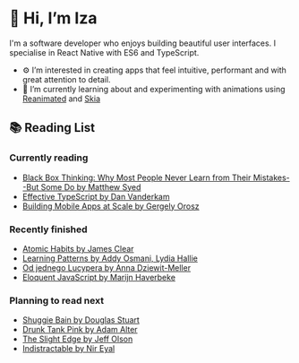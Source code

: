 # 👋 Hi, I’m Iza

I'm a software developer who enjoys building beautiful user interfaces. I specialise in React Native with ES6 and TypeScript.

- ⚙️ I’m interested in creating apps that feel intuitive, performant and with great attention to detail.
- 🌱 I’m currently learning about and experimenting with animations using [Reanimated](https://docs.swmansion.com/react-native-reanimated/) and [Skia](https://github.com/Shopify/react-native-skia)


## 📚 Reading List

### Currently reading

* [Black Box Thinking: Why Most People Never Learn from Their Mistakes--But Some Do by Matthew Syed](https://assets.literal.club/2/ckpsnmxv6121401rjm86qamzxk.jpg)
* [Effective TypeScript by Dan Vanderkam](https://assets.literal.club/cover/1/ckrp10nym931824178f5lnpr6ze.jpg)
* [Building Mobile Apps at Scale by Gergely Orosz](https://assets.literal.club/2/cktj9ian6191682a57a277qh3fs.jpg)

### Recently finished

* [Atomic Habits by James Clear](https://assets.literal.club/4/cketre3ej30699jm0ydhd11wrq.jpg)
* [Learning Patterns by Addy Osmani, Lydia Hallie](http://books.google.com/books/content?id=BnJLEAAAQBAJ&printsec=frontcover&img=1&zoom=1&source=gbs_api)
* [Od jednego Lucypera by Anna Dziewit-Meller](https://assets.literal.club/4/ckt1wj6lt283859557ao2xx2ua2.jpg)
* [Eloquent JavaScript by Marijn Haverbeke](https://assets.literal.club/4/ckpzvokqh746921rjmz1uhdov5.jpg)

### Planning to read next

* [Shuggie Bain by Douglas Stuart](https://assets.literal.club/4/ckmca27b422511kklhvlghgqf.jpg)
* [Drunk Tank Pink by Adam Alter](https://assets.literal.club/1/ckrukvxfo1136441esvrydrclkh.jpg)
* [The Slight Edge by Jeff Olson](https://assets.literal.club/4/ckruk88kg1086001esvrdutzmxe.jpg)
* [Indistractable by Nir Eyal](https://assets.literal.club/4/ckpipam7501003wlirhmcui8y.jpg)

